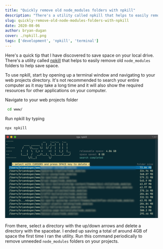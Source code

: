 ```yaml
---
title: "Quickly remove old node_modules folders with npkill"
description: "There's a utility called npkill that helps to easily remove old `node_modules` folders to help save space."
slug: quickly-remove-old-node-modules-folders-with-npkill
date: 2020-08-06
author: bryan-dugan
cover: ./npkill.png
tags: ['development', 'npkill', 'terminal']
---
```


Here's a quick tip that I have discovered to save space on your local drive. There's a utility called [npkill](https://npkill.js.org/) that helps to easily remove old `node_modules` folders to help save space.

To use npkill, start by opening up a terminal window and navigating to your web projects directory. It's not recommended to search your entire computer as it may take a long time and it will also show the required resources for other applications on your computer.

Navigate to your web projects folder

```bash
 cd www/
```

Run npkill by typing

```bash
npx npkill
```

![./npkill-1.png](./npkill-1.png)

From there, select a directory with the up/down arrows and delete a directory with the spacebar. I ended up saving a total of around 4GB of space the first time I ran the utility. Run this command periodically to remove unneeded `node_modules` folders on your projects.
